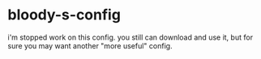 # bloody-s-config
i'm stopped work on this config. you still can download and use it, but for sure you may want another "more useful" config.
